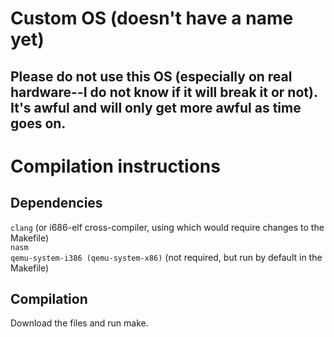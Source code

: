 # Custom OS (doesn't have a name yet)
## Please do not use this OS (especially on real hardware--I do not know if it will break it or not). It's awful and will only get more awful as time goes on.

# Compilation instructions
## Dependencies
`clang` (or i686-elf cross-compiler, using which would require changes to the Makefile)  
`nasm`  
`qemu-system-i386 (qemu-system-x86)` (not required, but run by default in the Makefile)  

## Compilation
Download the files and run make.